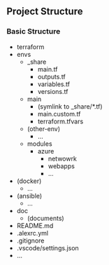 ## Project Structure

### Basic Structure
* terraform
* envs
  * _share
    * main.tf
    * outputs.tf
    * variables.tf
    * versions.tf
  * main
    * (symlink to _share/*.tf)
    * main.custom.tf
    * terraform.tfvars
  * (other-env)
    * …
  * modules
    * azure
      * netwowrk
      * webapps
      * …
* (docker)
  * …
* (ansible)
  * …
* doc
  * (documents)
* README.md
* .alexrc.yml
* .gitignore
* .vscode/settings.json
* …
